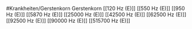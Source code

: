 #Krankheiten/Gerstenkorn
Gerstenkorn
[[120 Hz (E)]]
[[550 Hz (E)]]
[[950 Hz (E)]]
[[5870 Hz (E)]]
[[25000 Hz (E)]]
[[42500 Hz (E)]]
[[62500 Hz (E)]]
[[92500 Hz (E)]]
[[90000 Hz (E)]]
[[515700 Hz (E)]]